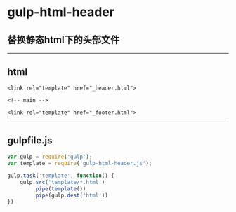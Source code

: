 # gulp-html-header

## 替换静态html下的头部文件

***


## html

```
<link rel="template" href="_header.html">

<!-- main -->

<link rel="template" href="_footer.html">
```

***
## gulpfile.js

``` js
var gulp = require('gulp');
var template = require('gulp-html-header.js');

gulp.task('template', function() {
	gulp.src('template/*.html')
		.pipe(template())
		.pipe(gulp.dest('html'))
})
```